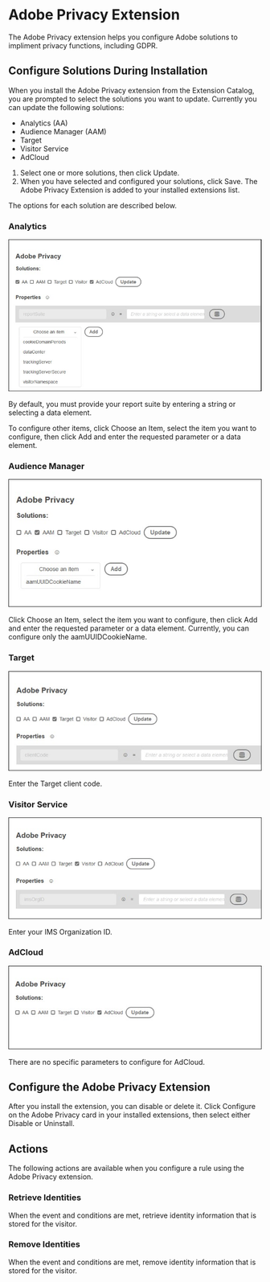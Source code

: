 # Adobe Privacy Extension

The Adobe Privacy extension helps you configure Adobe solutions to impliment privacy functions, including GDPR.

## Configure Solutions During Installation

When you install the Adobe Privacy extension from the Extension Catalog, you are prompted to select the solutions you want to update. Currently you can update the following solutions:

* Analytics \(AA\)
* Audience Manager \(AAM\)
* Target
* Visitor Service
* AdCloud

1. Select one or more solutions, then click Update.
2. When you have selected and configured your solutions, click Save. The Adobe Privacy Extension is added to your installed extensions list.

 The options for each solution are described below.

### Analytics

![](../../.gitbook/assets/ext-privacy-aa.jpg)

By default, you must provide your report suite by entering a string or selecting a data element.

To configure other items, click Choose an Item, select the item you want to configure, then click Add and enter the requested parameter or a data element. 

### Audience Manager

![](../../.gitbook/assets/ext-privacy-aam.jpg)

Click Choose an Item, select the item you want to configure, then click Add and enter the requested parameter or a data element. Currently, you can configure only the aamUUIDCookieName.

### Target

![](../../.gitbook/assets/ext-privacy-target.jpg)

Enter the Target client code.

### Visitor Service

![](../../.gitbook/assets/ext-privacy-visitor.jpg)

Enter your IMS Organization ID.

### AdCloud

![](../../.gitbook/assets/ext-privacy-adcloud.jpg)

There are no specific parameters to configure for AdCloud.

## Configure the Adobe Privacy Extension

After you install the extension, you can disable or delete it. Click Configure on the Adobe Privacy card in your installed extensions, then select either Disable or Uninstall.

## Actions

The following actions are available when you configure a rule using the Adobe Privacy extension.

### Retrieve Identities

When the event and conditions are met, retrieve identity information that is stored for the visitor.

### Remove Identities

When the event and conditions are met, remove identity information that is stored for the visitor.

